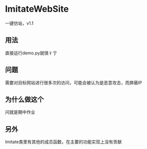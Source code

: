 # ImitateWebSite

一键仿站，v1.1

## 用法

直接运行demo.py就很彳亍

## 问题

需要对目标网站进行很多次的访问，可能会被认为是恶意攻击，而屏蔽IP

## 为什么做这个

问就是期中作业

## 另外

Imitate类里有其他的成员函数，在主要的功能实现上没有贡献
